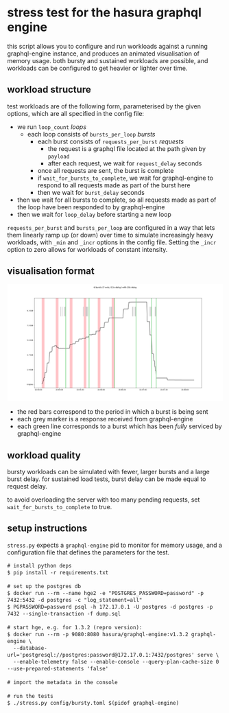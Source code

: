 # stress test for the hasura graphql engine

this script allows you to configure and run workloads against a running graphql-engine instance, and produces an animated visualisation of memory usage. both bursty and sustained workloads are possible, and workloads can be configured to get heavier or lighter over time.

## workload structure

test workloads are of the following form, parameterised by the given options, which are all specified in the config file:

* we run `loop_count` _loops_
  * each loop consists of `bursts_per_loop` _bursts_
    * each burst consists of `requests_per_burst` _requests_
      * the request is a graphql file located at the path given by `payload`
      * after each request, we wait for `request_delay` seconds
    * once all requests are sent, the burst is complete
    * if `wait_for_bursts_to_complete`, we wait for graphql-engine to respond to all requests made as part of the burst here
    * then we wait for `burst_delay` seconds
* then we wait for all bursts to complete, so all requests made as part of the loop have been responded to by graphql-engine
* then we wait for `loop_delay` before starting a new loop

`requests_per_burst` and `bursts_per_loop` are configured in a way that lets them linearly ramp up (or down) over time to simulate increasingly heavy workloads, with `_min` and `_incr` options in the config file. Setting the `_incr` option to zero allows for workloads of constant intensity.

## visualisation format

![img](img/6-20000-7-500.png)

* the red bars correspond to the period in which a burst is being sent
* each grey marker is a response received from graphql-engine
* each green line corresponds to a burst which has been _fully_ serviced by graphql-engine

## workload quality

bursty workloads can be simulated with fewer, larger bursts and a large burst delay. for sustained load tests, burst delay can be made equal to request delay.

to avoid overloading the server with too many pending requests, set `wait_for_bursts_to_complete` to true.

## setup instructions

`stress.py` expects a `graphql-engine` pid to monitor for memory usage, and a configuration file that defines the parameters for the test.

```
# install python deps
$ pip install -r requirements.txt

# set up the postgres db
$ docker run --rm --name hge2 -e "POSTGRES_PASSWORD=password" -p 7432:5432 -d postgres -c "log_statement=all"
$ PGPASSWORD=password psql -h 172.17.0.1 -U postgres -d postgres -p 7432 --single-transaction -f dump.sql

# start hge, e.g. for 1.3.2 (repro version):
$ docker run --rm -p 9080:8080 hasura/graphql-engine:v1.3.2 graphql-engine \
  --database-url='postgresql://postgres:password@172.17.0.1:7432/postgres' serve \
  --enable-telemetry false --enable-console --query-plan-cache-size 0 --use-prepared-statements 'false'

# import the metadata in the console

# run the tests
$ ./stress.py config/bursty.toml $(pidof graphql-engine)
```
